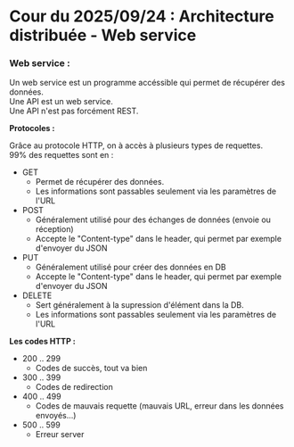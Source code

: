 # Cour du 2025/09/24 : Architecture distribuée - Web service

### Web service :

Un web service est un programme accéssible qui permet de récupérer des données.  
Une API est un web service.  
Une API n'est pas forcément REST.

**Protocoles :**

Grâce au protocole HTTP, on à accès à plusieurs types de requettes.  
99% des requettes sont en :

- GET
  - Permet de récupérer des données.
  - Les informations sont passables seulement via les paramètres de l'URL
- POST
  - Généralement utilisé pour des échanges de données (envoie ou réception)
  - Accepte le "Content-type" dans le header, qui permet par exemple d'envoyer du JSON
- PUT
  - Généralement utilisé pour créer des données en DB
  - Accepte le "Content-type" dans le header, qui permet par exemple d'envoyer du JSON
- DELETE
  - Sert généralement à la supression d'élément dans la DB.
  - Les informations sont passables seulement via les paramètres de l'URL

**Les codes HTTP :**

- 200 .. 299
  - Codes de succès, tout va bien
- 300 .. 399
  - Codes de redirection
- 400 .. 499
  - Codes de mauvais requette (mauvais URL, erreur dans les données envoyés...)
- 500 .. 599
  - Erreur server
